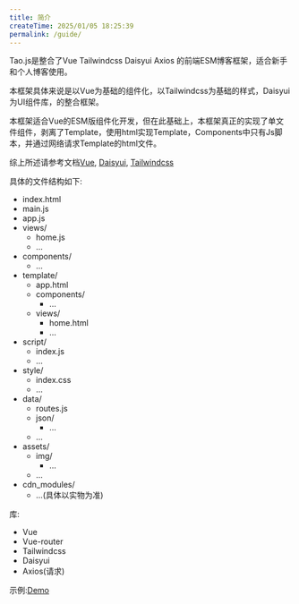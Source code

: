 ```yaml
---
title: 简介
createTime: 2025/01/05 18:25:39
permalink: /guide/
---
```


Tao.js是整合了Vue Tailwindcss Daisyui Axios 的前端ESM博客框架，适合新手和个人博客使用。

本框架具体来说是以Vue为基础的组件化，以Tailwindcss为基础的样式，Daisyui为UI组件库，的整合框架。

本框架适合Vue的ESM版组件化开发，但在此基础上，本框架真正的实现了单文件组件，剥离了Template，使用html实现Template，Components中只有Js脚本，并通过网络请求Template的html文件。

综上所述请参考文档[Vue](https://cn.vuejs.org), [Daisyui](https://daisyui.com/), [Tailwindcss](https://tailwindcss.com)

具体的文件结构如下:

- index.html
- main.js
- app.js
- views/
    - home.js
    - …
- components/
    - …
- template/
    - app.html
    - components/
        - …
    - views/
        - home.html
        - …
- script/
    - index.js
    - …
- style/
    - index.css
    - …
- data/
    - routes.js
    - json/
        - …
    - …
- assets/
    - img/
        - …
    - …
- cdn_modules/
    - …(具体以实物为准)

库:
  - Vue
  - Vue-router
  - Tailwindcss
  - Daisyui
  - Axios(请求)

示例:[Demo](https://tao-lake.vercel.app/)
